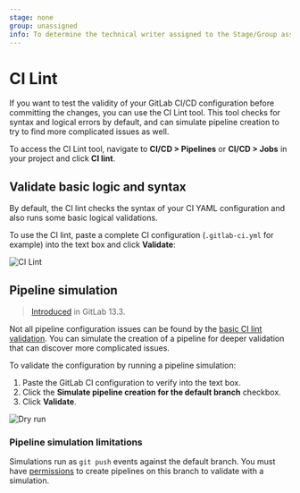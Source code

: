 ```yaml
---
stage: none
group: unassigned
info: To determine the technical writer assigned to the Stage/Group associated with this page, see https://about.gitlab.com/handbook/engineering/ux/technical-writing/#designated-technical-writers
---
```


# CI Lint

If you want to test the validity of your GitLab CI/CD configuration before committing
the changes, you can use the CI Lint tool. This tool checks for syntax and logical
errors by default, and can simulate pipeline creation to try to find more complicated
issues as well.

To access the CI Lint tool, navigate to **CI/CD > Pipelines** or **CI/CD > Jobs**
in your project and click **CI lint**.

## Validate basic logic and syntax

By default, the CI lint checks the syntax of your CI YAML configuration and also runs
some basic logical validations.

To use the CI lint, paste a complete CI configuration (`.gitlab-ci.yml` for example)
into the text box and click **Validate**:

![CI Lint](img/ci_lint.png)

## Pipeline simulation

> [Introduced](https://gitlab.com/gitlab-org/gitlab/-/issues/229794) in GitLab 13.3.

Not all pipeline configuration issues can be found by the [basic CI lint validation](#validate-basic-logic-and-syntax).
You can simulate the creation of a pipeline for deeper validation that can discover
more complicated issues.

To validate the configuration by running a pipeline simulation:

1. Paste the GitLab CI configuration to verify into the text box.
1. Click the **Simulate pipeline creation for the default branch** checkbox.
1. Click **Validate**.

![Dry run](img/ci_lint_dry_run.png)

### Pipeline simulation limitations

Simulations run as `git push` events against the default branch. You must have
[permissions](../user/permissions.md#project-members-permissions) to create pipelines
on this branch to validate with a simulation.
